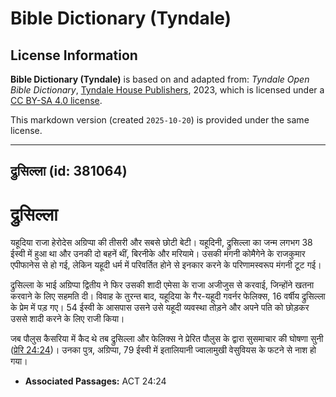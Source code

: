 # Bible Dictionary (Tyndale)

## License Information

**Bible Dictionary (Tyndale)** is based on and adapted from: _Tyndale Open Bible Dictionary_, [Tyndale House Publishers](https://tyndaleopenresources.com/), 2023, which is licensed under a [CC BY-SA 4.0 license](https://creativecommons.org/licenses/by-sa/4.0/legalcode.en).

This markdown version (created `2025-10-20`) is provided under the same license.



--------------------------------

## द्रुसिल्ला (id: 381064)

द्रुसिल्ला
==========

यहूदिया राजा हेरोदेस अग्रिप्पा की तीसरी और सबसे छोटी बेटी। यहूदिनी, द्रुसिल्ला का जन्म लगभग 38 ईस्वी में हुआ था और उनकी दो बहनें थीं, बिरनीके और मरियामे। उसकी मंगनी कोमैगेने के राजकुमार एपीफानेस से हो गई, लेकिन यहूदी धर्म में परिवर्तित होने से इनकार करने के परिणामस्वरूप मंगनी टूट गई।

द्रुसिल्ला के भाई अग्रिप्पा द्वितीय ने फिर उसकी शादी एमेसा के राजा अजीजुस से करवाई, जिन्होंने खतना करवाने के लिए सहमति दी। विवाह के तुरन्त बाद, यहूदिया के गैर\-यहूदी गवर्नर फेलिक्स, 16 वर्षीय द्रुसिल्ला के प्रेम में पड़ गए। 54 ईस्वी के आसपास उसने उसे यहूदी व्यवस्था तोड़ने और अपने पति को छोड़कर उससे शादी करने के लिए राजी किया।

जब पौलुस कैसरिया में कैद थे तब द्रुसिल्ला और फेलिक्स ने प्रेरित पौलुस के द्वारा सुसमाचार की घोषणा सुनी ([प्रेरि 24:24](https://ref.ly/Acts24:24))। उनका पुत्र, अग्रिप्पा, 79 ईस्वी में इतालियानी ज्वालामुखी वेसुवियस के फटने से नाश हो गया।

* **Associated Passages:** ACT 24:24

